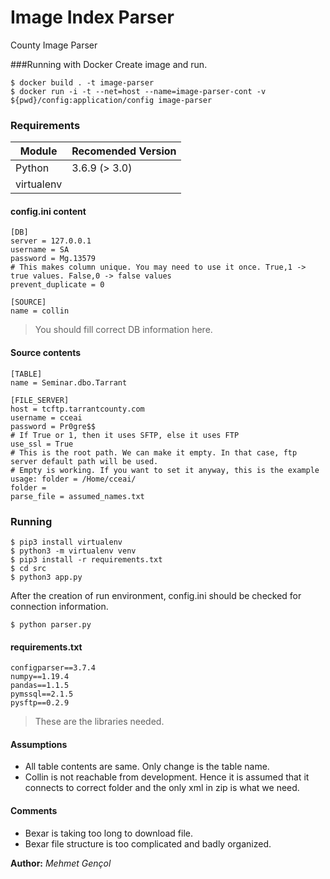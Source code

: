 # Image Index Parser

County Image Parser

###Running with Docker
Create image and run.

```
$ docker build . -t image-parser
$ docker run -i -t --net=host --name=image-parser-cont -v ${pwd}/config:application/config image-parser
```


### Requirements

| Module | Recomended Version |
| ------ | ------ |
| Python | 3.6.9 (> 3.0) |
| virtualenv |  |


#### config.ini content
```
[DB]
server = 127.0.0.1
username = SA 
password = Mg.13579 
# This makes column unique. You may need to use it once. True,1 -> true values. False,0 -> false values
prevent_duplicate = 0 

[SOURCE]
name = collin
```
> You should fill correct DB information here.

#### Source contents
```
[TABLE]
name = Seminar.dbo.Tarrant

[FILE_SERVER]
host = tcftp.tarrantcounty.com
username = cceai
password = Pr0gre$$
# If True or 1, then it uses SFTP, else it uses FTP
use_ssl = True
# This is the root path. We can make it empty. In that case, ftp server default path will be used.
# Empty is working. If you want to set it anyway, this is the example usage: folder = /Home/cceai/
folder = 
parse_file = assumed_names.txt
```


### Running

```
$ pip3 install virtualenv
$ python3 -m virtualenv venv
$ pip3 install -r requirements.txt
$ cd src
$ python3 app.py
```
After the creation of run environment, config.ini should be checked for connection information.
```
$ python parser.py
```

#### requirements.txt

```
configparser==3.7.4
numpy==1.19.4
pandas==1.1.5
pymssql==2.1.5
pysftp==0.2.9
```

> These are the libraries needed.

#### Assumptions
- All table contents are same. Only change is the table name.
- Collin is not reachable from development. Hence it is assumed that it connects to correct folder and the only xml in zip is what we need. 

#### Comments
- Bexar is taking too long to download file.
- Bexar file structure is too complicated and badly organized.


**Author:** *Mehmet Gençol*